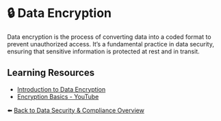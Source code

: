 # 🔒 Data Encryption

Data encryption is the process of converting data into a coded format to prevent unauthorized access. It’s a fundamental practice in data security, ensuring that sensitive information is protected at rest and in transit.

## Learning Resources
- [Introduction to Data Encryption](https://www.cloudflare.com/learning/ssl/what-is-encryption/)
- [Encryption Basics - YouTube](https://www.youtube.com/watch?v=NuyzuNBFWxQ&t=395s)

⬅️ [Back to Data Security & Compliance Overview](../../README.md#-data-security--compliance)

